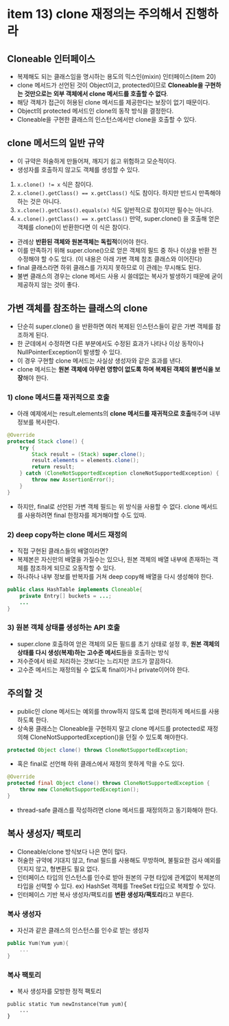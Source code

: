 # item 13) clone 재정의는 주의해서 진행하라

## Cloneable 인터페이스

* 복제해도 되는 클래스임을 명시하는 용도의 믹스인(mixin) 인터페이스(item 20)
* clone 메서드가 선언된 것이 Object이고, protected이므로 **Cloneable을 구현하는 것만으로는 외부 객체에서 clone 메서드를 호출할 수 없다**.
* 해당 객체가 접근이 허용된 clone 메서드를 제공한다는 보장이 없기 때문이다.
* Object의 protected 메서드인 clone의 동작 방식을 결정한다.
* Cloneable을 구현한 클래스의 인스턴스에서만 clone을 호출할 수 있다.

## clone 메서드의 일반 규약

* 이 규약은 허술하게 만들어져, 깨지기 쉽고 위험하고 모순적이다.
* 생성자를 호출하지 않고도 객체를 생성할 수 있다.

1. `x.clone() != x`  식은 참이다.
2. `x.clone().getClass() == x.getClass()` 식도 참이다. 하지만 반드시 만족해야 하는 것은 아니다.
3. `x.clone().getClass().equals(x)` 식도 일반적으로 참이지만 필수는 아니다.
4. `x.clone().getClass() == x.getClass()` 만약, super.clone() 을 호출해 얻은 객체를 clone()이 반환한다면 이 식은 참이다.

* 관례상 **반환된 객체와 원본객체는 독립적**이어야 한다.
* 이를 만족하기 위해 super.clone()으로 얻은 객체의 필드 중 하나 이상을 반환 전 수정해야 할 수도 있다. (이 내용은 아래 가변 객체 참조 클래스와 이어진다)
* final 클래스라면 하위 클래스를 가지지 못하므로 이 관례는 무시해도 된다.
* 불변 클래스의 경우는 clone 메서드 사용 시 쓸데없는 복사가 발생하기 때문에 굳이 제공하지 않는 것이 좋다.

## 가변 객체를 참조하는 클래스의 clone

* 단순히 super.clone() 을 반환하면 여러 복제된 인스턴스들이 같은 가변 객체를 참조하게 된다.
* 한 군데에서 수정하면 다른 부분에서도 수정된 효과가 나타나 이상 동작이나 NullPointerException이 발생할 수 있다.
* 이 경우 구현할 clone 메서드는 사실상 생성자와 같은 효과를 낸다.
* clone 메서드는 **원본 객체에 아무런 영향이 없도록 하며 복제된 객체의 불변식을 보장**해야 한다.

### 1) clone 메서드를 재귀적으로 호출

* 아래 예제에서는 result.elements의 **clone 메서드를 재귀적으로 호출**해주며 내부 정보를 복사한다.

```java
@Override
protected Stack clone() {
    try {
        Stack result = (Stack) super.clone();
        result.elements = elements.clone();
        return result;
    } catch (CloneNotSupportedException cloneNotSupportedException) {
        throw new AssertionError();
    }
}
```

* 하지만, final로 선언된 가변 객체 필드는 위 방식을 사용할 수 없다. clone 메서드를 사용하려면 final 한정자를 제거해야할 수도 있따.

### 2) deep copy하는 clone 메서드 재정의

* 직접 구현된 클래스들의 배열이라면?
* 복제본은 자신만의 배열을 가질수는 있으나, 원본 객체의 배열 내부에 존재하는 객체를 참조하게 되므로 오동작할 수 있다.
* 하나하나 내부 정보를 반복자를 거쳐 deep copy해 배열을 다시 생성해야 한다.

```java
public class HashTable implements Cloneable{
    private Entry[] buckets = ...;
    ...
}
```

### 3) 원본 객체 상태를 생성하는 API 호출

* super.clone 호출하여 얻은 객체의 모든 필드를 초기 상태로 설정 후, **원본 객체의 상태를 다시 생성(복제)하는 고수준 메서드**들을 호출하는 방식
* 저수준에서 바로 처리하는 것보다는 느리지만 코드가 깔끔하다.
* 고수준 메서드는 재정의될 수 없도록 final이거나 private이어야 한다.

## 주의할 것

* public인 clone 메서드는 예외를 throw하지 않도록 없애 편리하게 메서드를 사용하도록 한다.
* 상속용 클래스는 Cloneable을 구현하지 말고 clone 메서드를 protected로 재정의해 CloneNotSupportedException()을 던질 수 있도록 해야한다.

```java
protected Object clone() throws CloneNotSupportedException;
```

* 혹은 final로 선언해 하위 클래스에서 재정의 못하게 막을 수도 있다.

```java
@Override
protected final Object clone() throws CloneNotSupportedException {
	throw new CloneNotSupportedException();
}
```

* thread-safe 클래스를 작성하려면 clone 메서드를 재정의하고 동기화해야 한다.

## 복사 생성자/ 팩토리

* Cloneable/clone 방식보다 나은 면이 많다.
* 허술한 규약에 기대지 않고, final 필드를 사용해도 무방하며, 불필요한 검사 예외를 던지지 않고, 형변환도 필요 없다.
* 인터페이스 타입의 인스턴스를 인수로 받아 원본의 구현 타입에 관계없이 복제본의 타입을 선택할 수 있다. ex) HashSet 객체를 TreeSet 타입으로 복제할 수 있다.
* 인터페이스 기반 복사 생성자/팩토리를 **변환 생성자/팩토리**라고 부른다.

### 복사 생성자

* 자신과 같은 클래스의 인스턴스를 인수로 받는 생성자

```cpp
public Yum(Yum yum){
	...
}
```

### 복사 팩토리

* 복사 생성자를 모방한 정적 팩토리

```tsx
public static Yum newInstance(Yum yum){
	...
}
```
